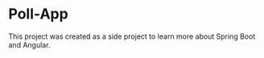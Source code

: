 # Poll-App

This project was created as a side project to learn more about Spring Boot and Angular.
